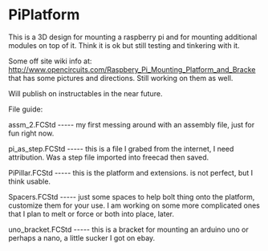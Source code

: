 # PiPlatform
This is a 3D design for mounting a raspberry pi and for mounting additional modules on top of it.  Think it is ok but still testing and tinkering with it.

Some off site wiki info at:  http://www.opencircuits.com/Raspbery_Pi_Mounting_Platform_and_Bracke
that has some pictures and directions.  Still working on them as well.

Will publish on instructables in the near future.

File guide:

 assm_2.FCStd ----- my first messing around with an assembly file, just for fun right now.
 
 pi_as_step.FCStd ----- this is a file I grabed from the internet, I need attribution.  Was a step file imported into freecad then saved.
 
 PiPillar.FCStd ----- this is the platform and extensions. is not perfect, but I think usable.
 
 Spacers.FCStd ----- just some spaces to help bolt thing onto the platform, customize them for your use.  I am working on some more complicated ones that I plan to melt or force or both into place, later.
 
 uno_bracket.FCStd  ----- this is a bracket for mounting an arduino uno or perhaps a nano, a little sucker I got on ebay.
